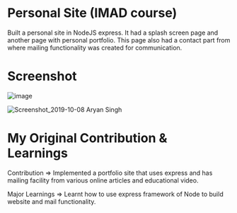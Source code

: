 # Personal Site (IMAD course)

Built a personal site in NodeJS express. It had a splash screen page and another page with personal portfolio. This page also had a contact part from where mailing functionality was created for communication.

# Screenshot

![image](https://user-images.githubusercontent.com/16362957/66340326-73b00f00-e934-11e9-806c-41508d2aadea.png)

![Screenshot_2019-10-08 Aryan Singh](https://user-images.githubusercontent.com/16362957/66340378-8e828380-e934-11e9-8ed3-f99f5ca46361.png)

# My Original Contribution & Learnings

Contribution =>
Implemented a portfolio site that uses express and has mailing facility from various online articles and educational video.

Major Learnings => 
Learnt how to use express framework of Node to build website and mail functionality.


